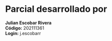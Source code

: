# Parcial desarrollado por

**Julian Escobar Rivera**  
**Código:** 202111361  
**Login:** j.escobarr  
